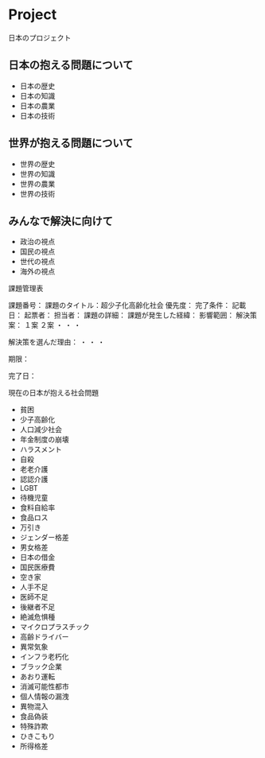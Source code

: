 # Project
日本のプロジェクト

日本の抱える問題について
--
- 日本の歴史
- 日本の知識
- 日本の農業
- 日本の技術

世界が抱える問題について
--
- 世界の歴史
- 世界の知識
- 世界の農業
- 世界の技術

みんなで解決に向けて
--
- 政治の視点
- 国民の視点
- 世代の視点
- 海外の視点

課題管理表

課題番号：
課題のタイトル：超少子化高齢化社会
優先度：
完了条件：
記載日：
起票者：
担当者：
課題の詳細：
課題が発生した経緯：
影響範囲：
解決策案：
１案
２案
・
・
・

解決策を選んだ理由：
・
・
・

期限：

完了日：

現在の日本が抱える社会問題

- 貧困
- 少子高齢化
- 人口減少社会
- 年金制度の崩壊
- ハラスメント
- 自殺
- 老老介護
- 認認介護
- LGBT
- 待機児童
- 食料自給率
- 食品ロス
- 万引き
- ジェンダー格差
- 男女格差
- 日本の借金
- 国民医療費
- 空き家
- 人手不足
- 医師不足
- 後継者不足
- 絶滅危惧種
- マイクロプラスチック
- 高齢ドライバー
- 異常気象
- インフラ老朽化
- ブラック企業
- あおり運転
- 消滅可能性都市
- 個人情報の漏洩
- 異物混入
- 食品偽装
- 特殊詐欺
- ひきこもり
- 所得格差
